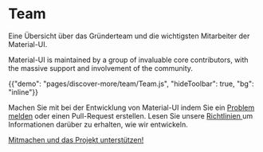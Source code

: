# Team

<p class="description">Eine Übersicht über das Gründerteam und die wichtigsten Mitarbeiter der Material-UI.</p>

Material-UI is maintained by a group of invaluable core contributors, with the massive support and involvement of the community.

{{"demo": "pages/discover-more/team/Team.js", "hideToolbar": true, "bg": "inline"}}

Machen Sie mit bei der Entwicklung von Material-UI indem Sie ein [ Problem melden](https://github.com/mui-org/material-ui/issues/new) oder einen Pull-Request erstellen. Lesen Sie unsere [ Richtlinien ](https://github.com/mui-org/material-ui/blob/HEAD/CONTRIBUTING.md) um Informationen darüber zu erhalten, wie wir entwickeln.

[Mitmachen und das Projekt unterstützen!](/getting-started/faq/#material-ui-is-awesome-how-can-i-support-the-project)
